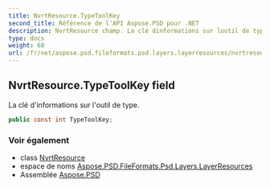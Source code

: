 ```yaml
---
title: NvrtResource.TypeToolKey
second_title: Référence de l'API Aspose.PSD pour .NET
description: NvrtResource champ. La clé dinformations sur loutil de type.
type: docs
weight: 60
url: /fr/net/aspose.psd.fileformats.psd.layers.layerresources/nvrtresource/typetoolkey/
---
```

## NvrtResource.TypeToolKey field

La clé d'informations sur l'outil de type.

```csharp
public const int TypeToolKey;
```

### Voir également

* class [NvrtResource](../)
* espace de noms [Aspose.PSD.FileFormats.Psd.Layers.LayerResources](../../nvrtresource/)
* Assemblée [Aspose.PSD](../../../)


